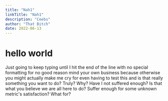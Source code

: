```yaml
---
title: "Nah1"
linkTitle: "Nah1"
description: "Ceebs"
author: "That Bitch"
date: 2022-06-13
---
```


# hello world

Just going to keep typing until I hit the end of the line with no special formatting for no good reason mind your own business because otherwise you might actually make me cry for even having to test this and is that really something you want to do? Truly? Why? Have I not suffered enough? Is that what you believe we are all here to do? Suffer enough for some unknown metric's satisfaction? What for?